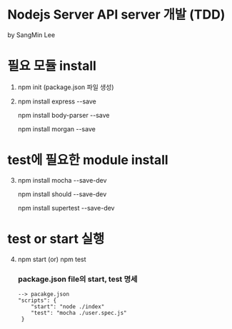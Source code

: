 Nodejs Server API server 개발 (TDD)
==================================
by SangMin Lee


# 필요 모듈 install

1.  npm init (package.json 파일 생성)

2.  npm install express --save

    npm install body-parser --save
    
    npm install morgan --save
    
    

# test에 필요한 module install

3.  npm install mocha --save-dev

    npm install should --save-dev
    
    npm install supertest --save-dev
  
  
  
# test or start 실행 

4.  npm start (or) npm test
    
    ### package.json file의 start, test 명세 
    
        --> pacakge.json 
        "scripts": {
            "start": "node ./index"
            "test": "mocha ./user.spec.js"
         }
    
    
